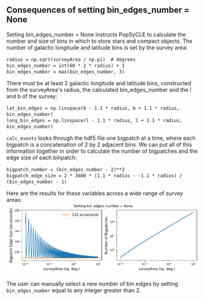 ## Consequences of setting bin_edges_number = None
<!--- Code for generating the below plot in PopSyCLE/docs/bin_edges_number.py -->

Setting bin_edges_number = None instructs PopSyCLE to calculate the 
number and size of bins in which to store stars and compact objects. 
The number of galactic longitude and latitude bins is set by the survey area:

```
radius = np.sqrt(surveyArea / np.pi)  # degrees
bin_edges_number = int(60 * 2 * radius) + 1
bin_edges_number = max(bin_edges_number, 3)
```

There must be at least 2 galactic longitude and latitude bins, constructed from 
the surveyArea's radius, the calculated bin_edges_number and the l and b of the survey:
```
lat_bin_edges = np.linspace(b - 1.1 * radius, b + 1.1 * radius, bin_edges_number)
long_bin_edges = np.linspace(l - 1.1 * radius, l + 1.1 * radius, bin_edges_number)
```

`calc_events` looks through the hdf5 file one bigpatch at a time, where each bigpatch is
a concatenation of 2 by 2 adjacent bins. We can put all of this information together 
in order to calculate the number of bigpatches and the edge size of each binpatch:
```
bigpatch_number = (bin_edges_number - 2)**2
bigpatch_edge_size = 2 * 3600 * (1.1 * radius - -1.1 * radius) / (bin_edges_number - 1)
``` 

Here are the results for these variables across a wide range of survey areas:
![](bin_edges_number.png)

The user can manually select a new number of bin edges by setting `bin_edges_number` 
equal to any integer greater than 2.